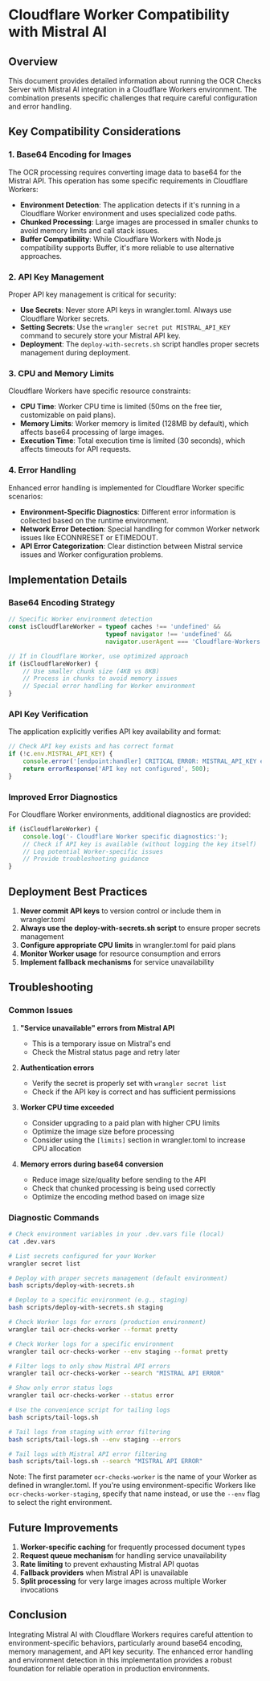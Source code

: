 # Cloudflare Worker Compatibility with Mistral AI

## Overview

This document provides detailed information about running the OCR Checks Server with Mistral AI integration in a Cloudflare Workers environment. The combination presents specific challenges that require careful configuration and error handling.

## Key Compatibility Considerations

### 1. Base64 Encoding for Images

The OCR processing requires converting image data to base64 for the Mistral API. This operation has some specific requirements in Cloudflare Workers:

- **Environment Detection**: The application detects if it's running in a Cloudflare Worker environment and uses specialized code paths.
- **Chunked Processing**: Large images are processed in smaller chunks to avoid memory limits and call stack issues.
- **Buffer Compatibility**: While Cloudflare Workers with Node.js compatibility supports Buffer, it's more reliable to use alternative approaches.

### 2. API Key Management

Proper API key management is critical for security:

- **Use Secrets**: Never store API keys in wrangler.toml. Always use Cloudflare Worker secrets.
- **Setting Secrets**: Use the `wrangler secret put MISTRAL_API_KEY` command to securely store your Mistral API key.
- **Deployment**: The `deploy-with-secrets.sh` script handles proper secrets management during deployment.

### 3. CPU and Memory Limits

Cloudflare Workers have specific resource constraints:

- **CPU Time**: Worker CPU time is limited (50ms on the free tier, customizable on paid plans).
- **Memory Limits**: Worker memory is limited (128MB by default), which affects base64 processing of large images.
- **Execution Time**: Total execution time is limited (30 seconds), which affects timeouts for API requests.

### 4. Error Handling

Enhanced error handling is implemented for Cloudflare Worker specific scenarios:

- **Environment-Specific Diagnostics**: Different error information is collected based on the runtime environment.
- **Network Error Detection**: Special handling for common Worker network issues like ECONNRESET or ETIMEDOUT.
- **API Error Categorization**: Clear distinction between Mistral service issues and Worker configuration problems.

## Implementation Details

### Base64 Encoding Strategy

```typescript
// Specific Worker environment detection
const isCloudflareWorker = typeof caches !== 'undefined' && 
                           typeof navigator !== 'undefined' && 
                           navigator.userAgent === 'Cloudflare-Workers';

// If in Cloudflare Worker, use optimized approach
if (isCloudflareWorker) {
    // Use smaller chunk size (4KB vs 8KB)
    // Process in chunks to avoid memory issues
    // Special error handling for Worker environment
}
```

### API Key Verification

The application explicitly verifies API key availability and format:

```typescript
// Check API key exists and has correct format
if (!c.env.MISTRAL_API_KEY) {
    console.error('[endpoint:handler] CRITICAL ERROR: MISTRAL_API_KEY environment variable is not set');
    return errorResponse('API key not configured', 500);
}
```

### Improved Error Diagnostics

For Cloudflare Worker environments, additional diagnostics are provided:

```typescript
if (isCloudflareWorker) {
    console.log('- Cloudflare Worker specific diagnostics:');
    // Check if API key is available (without logging the key itself)
    // Log potential Worker-specific issues
    // Provide troubleshooting guidance
}
```

## Deployment Best Practices

1. **Never commit API keys** to version control or include them in wrangler.toml
2. **Always use the deploy-with-secrets.sh script** to ensure proper secrets management
3. **Configure appropriate CPU limits** in wrangler.toml for paid plans
4. **Monitor Worker usage** for resource consumption and errors
5. **Implement fallback mechanisms** for service unavailability

## Troubleshooting

### Common Issues

1. **"Service unavailable" errors from Mistral API**
   - This is a temporary issue on Mistral's end
   - Check the Mistral status page and retry later

2. **Authentication errors**
   - Verify the secret is properly set with `wrangler secret list`
   - Check if the API key is correct and has sufficient permissions

3. **Worker CPU time exceeded**
   - Consider upgrading to a paid plan with higher CPU limits
   - Optimize the image size before processing
   - Consider using the `[limits]` section in wrangler.toml to increase CPU allocation

4. **Memory errors during base64 conversion**
   - Reduce image size/quality before sending to the API
   - Check that chunked processing is being used correctly
   - Optimize the encoding method based on image size

### Diagnostic Commands

```bash
# Check environment variables in your .dev.vars file (local)
cat .dev.vars

# List secrets configured for your Worker
wrangler secret list

# Deploy with proper secrets management (default environment)
bash scripts/deploy-with-secrets.sh

# Deploy to a specific environment (e.g., staging)
bash scripts/deploy-with-secrets.sh staging

# Check Worker logs for errors (production environment)
wrangler tail ocr-checks-worker --format pretty

# Check Worker logs for a specific environment
wrangler tail ocr-checks-worker --env staging --format pretty

# Filter logs to only show Mistral API errors
wrangler tail ocr-checks-worker --search "MISTRAL API ERROR"

# Show only error status logs
wrangler tail ocr-checks-worker --status error

# Use the convenience script for tailing logs
bash scripts/tail-logs.sh

# Tail logs from staging with error filtering
bash scripts/tail-logs.sh --env staging --errors

# Tail logs with Mistral API error filtering
bash scripts/tail-logs.sh --search "MISTRAL API ERROR"
```

Note: The first parameter `ocr-checks-worker` is the name of your Worker as defined in wrangler.toml. If you're using environment-specific Workers like `ocr-checks-worker-staging`, specify that name instead, or use the `--env` flag to select the right environment.

## Future Improvements

1. **Worker-specific caching** for frequently processed document types
2. **Request queue mechanism** for handling service unavailability
3. **Rate limiting** to prevent exhausting Mistral API quotas
4. **Fallback providers** when Mistral API is unavailable
5. **Split processing** for very large images across multiple Worker invocations

## Conclusion

Integrating Mistral AI with Cloudflare Workers requires careful attention to environment-specific behaviors, particularly around base64 encoding, memory management, and API key security. The enhanced error handling and environment detection in this implementation provides a robust foundation for reliable operation in production environments.